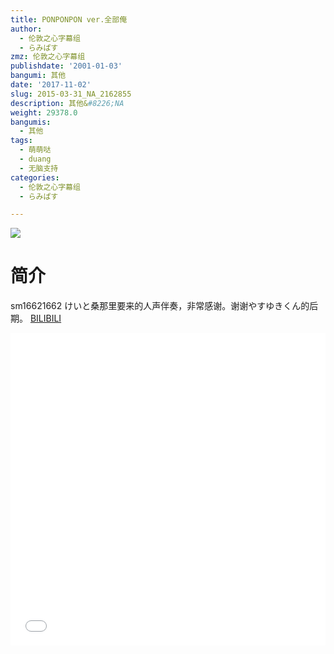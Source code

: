 ```yaml
---
title: PONPONPON ver.全部俺
author:
  - 伦敦之心字幕组
  - らみぱす
zmz: 伦敦之心字幕组
publishdate: '2001-01-03'
bangumi: 其他
date: '2017-11-02'
slug: 2015-03-31_NA_2162855
description: 其他&#8226;NA
weight: 29378.0
bangumis:
  - 其他
tags:
  - 萌萌哒
  - duang
  - 无脑支持
categories:
  - 伦敦之心字幕组
  - らみぱす

---
```

![](https://i.imgur.com/lQLkhIK.png)
# 简介  
sm16621662 けいと桑那里要来的人声伴奏，非常感谢。谢谢やすゆきくん的后期。
  [BILIBILI](https://www.bilibili.com/video/av2162855/)

<div class="vcontainer">  <iframe class='video' src="//www.bilibili.com/blackboard/player.html?cid=3363989&aid=2162855" width="100%" height="500" frameborder="0" allowfullscreen="allowfullscreen"></iframe></div>
